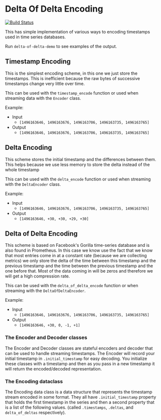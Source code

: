 # Delta Of Delta Encoding

[![Build Status](https://travis-ci.com/blester125/delta-of-delta.svg?branch=master)](https://travis-ci.com/blester125/delta-of-delta)

This has simple implementation of various ways to encoding timestamps used in time series databases.

Run `delta-of-delta-demo` to see examples of the output.

## Timestamp Encoding

This is the simplest encoding scheme, in this one we just store the timestamps. This is inefficient
because the raw bytes of successive timestamps change very little over time.

This can be used with the `timestamp_encode` function or used when streaming data with the `Encoder` class.

Example:

 * Input
   * `[1496163646, 1496163676, 1496163706, 1496163735, 1496163765]`
 * Output
   * `[1496163646, 1496163676, 1496163706, 1496163735, 1496163765]`


## Delta Encoding

This scheme stores the initial timestamp and the differences between them. This helps because we use less
memory to store the delta instead of the whole timestamp

This can be used with the `delta_encode` function or used when streaming with the `DeltaEncoder` class.

Example:

 * Input
   * `[1496163646, 1496163676, 1496163706, 1496163735, 1496163765]`
 * Output
   * `[1496163646, +30, +30, +29, +30]`


## Delta of Delta Encoding

This scheme is based on Facebook's Gorilla time-series database and is also found in Prometheus. In this case
we know use the fact that we know that most entries come in at a constant rate (because we are collecting
metrics) we only store the delta of the time between this timestamp and the previous timestamp and the
time between the previous timestamp and the one before that. Most of the data coming in will be zeros
and therefore we will get a high compression rate.

This can be used with the `delta_of_delta_encode` function or when streaming with the `DeltaOfDeltaEncoder`.

Example:

 * Input
   * `[1496163646, 1496163676, 1496163706, 1496163735, 1496163765]`
 * Output
   * `[1496163646, +30, 0, -1, +1]`


### The Encoder and Decoder classes

The Encoder and Decoder classes are stateful encoders and decoder that can be used to handle streaming
timestamps. The Encoder will record your initial timestamp in `.initial_timestamp` for easy decoding. You
initialize these classes with a timestamp and then as you pass in a new timestamp it will return the
encoded/decoded representation.

### The Encoding dataclass

The Encoding data class is a data structure that represents the timestamp stream encoded in some format.
They all have `.initial_timestamp` property that holds the first timestamp in the series and then a
second property that is a list of the following values. (called `.timestamps`, `.deltas`, and
`delta_of_deltas` respectively).
